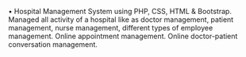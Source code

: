 •	Hospital Management System using PHP, CSS, HTML & Bootstrap.
Managed all activity of a hospital like as doctor management,
patient management, nurse management, different types of employee management.
Online appointment management. Online doctor-patient conversation management.
